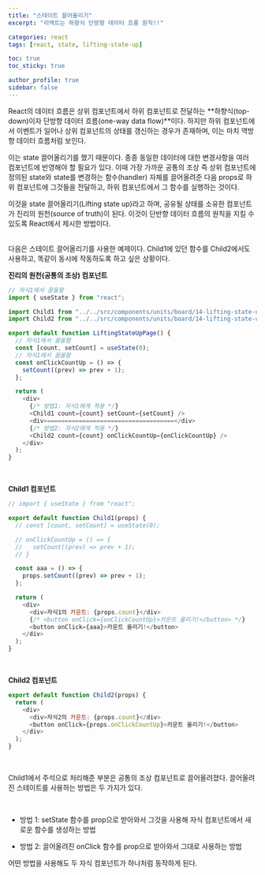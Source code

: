 ```yaml
---
title: "스테이트 끌어올리기"
excerpt: "리액트는 하향식 단방향 데이터 흐름 원칙!!"

categories: react
tags: [react, state, lifting-state-up]

toc: true
toc_sticky: true

author_profile: true
sidebar: false
---
```


React의 데이터 흐름은 상위 컴포넌트에서 하위 컴포넌트로 전달하는 **하향식(top-down)이자 단방향 데이터 흐름(one-way data flow)**이다. 하지만 하위 컴포넌트에서 이벤트가 일어나 상위 컴포넌트의 상태를 갱신하는 경우가 존재하며, 이는 마치 역방향 데이터 흐름처럼 보인다.<br>

이는 state 끌어올리기를 했기 때문이다. 종종 동일한 데이터에 대한 변경사항을 여러 컴포넌트에 반영해야 할 필요가 있다. 이때 가장 가까운 공통의 조상 즉 상위 컴포넌트에 정의된 state와 state를 변경하는 함수(handler) 자체를 끌어올려준 다음 props로 하위 컴포넌트에 그것들을 전달하고, 하위 컴포넌트에서 그 함수를 실행하는 것이다. <br>

이것을 state 끌어올리기(Lifting state up)라고 하며, 공유될 상태를 소유한 컴포넌트가 진리의 원천(source of truth)이 된다. 이것이 단반향 데이터 흐름의 원칙을 지킬 수 있도록 React에서 제시한 방법이다.

<br>
다음은 스테이트 끌어올리기를 사용한 예제이다. Child1에 있던 함수를 Child2에서도 사용하고, 똑같이 동시에 작동하도록 하고 싶은 상황이다.

<br>

**진리의 원천(공통의 조상) 컴포넌트**

```js
// 자식1에서 끌올함
import { useState } from "react";

import Child1 from "../../src/components/units/board/14-lifting-state-up/Child1";
import Child2 from "../../src/components/units/board/14-lifting-state-up/Child2";

export default function LiftingStateUpPage() {
  // 자식1에서 끌올함
  const [count, setCount] = useState(0);
  // 자식1에서 끌올함
  const onClickCountUp = () => {
    setCount((prev) => prev + 1);
  };

  return (
    <div>
      {/* 방법1: 자식1에게 적용 */}
      <Child1 count={count} setCount={setCount} />
      <div>====================================</div>
      {/* 방법2: 자식2에게 적용 */}
      <Child2 count={count} onClickCountUp={onClickCountUp} />
    </div>
  );
}
```

<br>

**Child1 컴포넌트**

```js
// import { useState } from "react";

export default function Child1(props) {
  // const [count, setCount] = useState(0);

  // onClickCountUp = () => {
  //   setCount((prev) => prev + 1);
  // }

  const aaa = () => {
    props.setCount((prev) => prev + 1);
  };

  return (
    <div>
      <div>자식1의 카운트: {props.count}</div>
      {/* <button onClick={onClickCountUp}>카운트 올리기!</button> */}
      <button onClick={aaa}>카운트 올리기!</button>
    </div>
  );
}
```

<br>

**Child2 컴포넌트**

```js
export default function Child2(props) {
  return (
    <div>
      <div>자식2의 카운트: {props.count}</div>
      <button onClick={props.onClickCountUp}>카운트 올리기!</button>
    </div>
  );
}
```

<br>

Child1에서 주석으로 처리해준 부분은 공통의 조상 컴포넌트로 끌어올려졌다. 끌어올려진 스테이트를 사용하는 방법은 두 가지가 있다.

<br>

- 방법 1: setState 함수를 prop으로 받아와서 그것을 사용해 자식 컴포넌트에서 새로운 함수를 생성하는 방법

- 방법 2: 끌어올려진 onClick 함수를 prop으로 받아와서 그대로 사용하는 방법

어떤 방법을 사용해도 두 자식 컴포넌트가 하나처럼 동작하게 된다.
